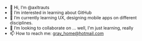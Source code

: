 - 👋 Hi, I’m @axltrauts
- 👀 I’m interested in learning about GitHub
- 🌱 I’m currently learning UX, designing mobile apps on different disciplines.
- 💞️ I’m looking to collaborate on ... well, I'm just learning, really
- 📫 How to reach me: gray_home@hotmail.com

<!---
axltrauts/axltrauts is a ✨ special ✨ repository because its `README.md` (this file) appears on your GitHub profile.
You can click the Preview link to take a look at your changes.
--->
